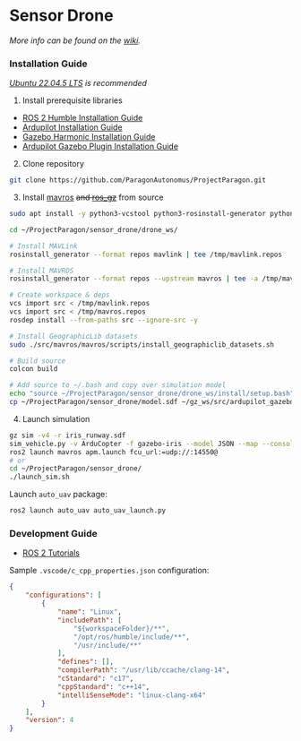 # Sensor Drone
*More info can be found on the [wiki](https://github.com/ParagonAutonomus/ProjectParagon/wiki/Sensor-Drone).*

### Installation Guide
*[Ubuntu 22.04.5 LTS](https://mirror.pilotfiber.com/ubuntu-iso/22.04.5/) is recommended*
1. Install prerequisite libraries
- [ROS 2 Humble Installation Guide](https://docs.ros.org/en/humble/Installation/Ubuntu-Install-Debs.html)
- [Ardupilot Installation Guide](https://ardupilot.org/dev/docs/building-setup-linux.html#building-setup-linux)
- [Gazebo Harmonic Installation Guide](https://gazebosim.org/docs/harmonic/install/)
- [Ardupilot Gazebo Plugin Installation Guide](https://ardupilot.org/dev/docs/sitl-with-gazebo.html)

2. Clone repository
``` bash
git clone https://github.com/ParagonAutonomus/ProjectParagon.git
```

3. Install [mavros](https://github.com/mavlink/mavros/tree/ros2/mavros) ~~and [ros_gz](https://github.com/gazebosim/ros_gz)~~ from source
``` bash
sudo apt install -y python3-vcstool python3-rosinstall-generator python3-osrf-pycommon

cd ~/ProjectParagon/sensor_drone/drone_ws/

# Install MAVLink
rosinstall_generator --format repos mavlink | tee /tmp/mavlink.repos

# Install MAVROS
rosinstall_generator --format repos --upstream mavros | tee -a /tmp/mavros.repos

# Create workspace & deps
vcs import src < /tmp/mavlink.repos
vcs import src < /tmp/mavros.repos
rosdep install --from-paths src --ignore-src -y

# Install GeographicLib datasets
sudo ./src/mavros/mavros/scripts/install_geographiclib_datasets.sh

# Build source
colcon build

# Add source to ~/.bash and copy over simulation model
echo "source ~/ProjectParagon/sensor_drone/drone_ws/install/setup.bash" >> ~/.bashrc
cp ~/ProjectParagon/sensor_drone/model.sdf ~/gz_ws/src/ardupilot_gazebo/models/iris_with_standoffs/
```

4. Launch simulation
``` bash
gz sim -v4 -r iris_runway.sdf
sim_vehicle.py -v ArduCopter -f gazebo-iris --model JSON --map --console
ros2 launch mavros apm.launch fcu_url:=udp://:14550@
# or
cd ~/ProjectParagon/sensor_drone/
./launch_sim.sh
```

Launch `auto_uav` package:
``` bash
ros2 launch auto_uav auto_uav_launch.py
```

### Development Guide
- [ROS 2 Tutorials](https://docs.ros.org/en/humble/Tutorials/Beginner-Client-Libraries.html)

Sample `.vscode/c_cpp_properties.json` configuration:
``` json
{
    "configurations": [
        {
            "name": "Linux",
            "includePath": [
                "${workspaceFolder}/**",
                "/opt/ros/humble/include/**",
                "/usr/include/**"
            ],
            "defines": [],
            "compilerPath": "/usr/lib/ccache/clang-14",
            "cStandard": "c17",
            "cppStandard": "c++14",
            "intelliSenseMode": "linux-clang-x64"
        }
    ],
    "version": 4
}
```

